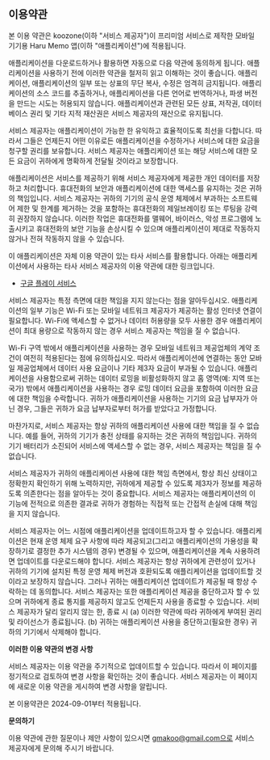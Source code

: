 ## 이용약관

본 이용 약관은 koozone(이하 "서비스 제공자")이 프리미엄 서비스로 제작한 모바일 기기용 Haru Memo 앱(이하 "애플리케이션")에 적용됩니다.

애플리케이션을 다운로드하거나 활용하면 자동으로 다음 약관에 동의하게 됩니다. 애플리케이션을 사용하기 전에 이러한 약관을 철저히 읽고 이해하는 것이 좋습니다. 애플리케이션, 애플리케이션의 일부 또는 상표의 무단 복사, 수정은 엄격히 금지됩니다. 애플리케이션의 소스 코드를 추출하거나, 애플리케이션을 다른 언어로 번역하거나, 파생 버전을 만드는 시도는 허용되지 않습니다. 애플리케이션과 관련된 모든 상표, 저작권, 데이터베이스 권리 및 기타 지적 재산권은 서비스 제공자의 재산으로 유지됩니다.

서비스 제공자는 애플리케이션이 가능한 한 유익하고 효율적이도록 최선을 다합니다. 따라서 그들은 언제든지 어떤 이유로든 애플리케이션을 수정하거나 서비스에 대한 요금을 청구할 권리를 보유합니다. 서비스 제공자는 애플리케이션 또는 해당 서비스에 대한 모든 요금이 귀하에게 명확하게 전달될 것이라고 보장합니다.

애플리케이션은 서비스를 제공하기 위해 서비스 제공자에게 제공한 개인 데이터를 저장하고 처리합니다. 휴대전화의 보안과 애플리케이션에 대한 액세스를 유지하는 것은 귀하의 책임입니다. 서비스 제공자는 귀하의 기기의 공식 운영 체제에서 부과하는 소프트웨어 제한 및 한계를 제거하는 것을 포함하는 휴대전화의 제일브레이킹 또는 루팅을 강력히 권장하지 않습니다. 이러한 작업은 휴대전화를 맬웨어, 바이러스, 악성 프로그램에 노출시키고 휴대전화의 보안 기능을 손상시킬 수 있으며 애플리케이션이 제대로 작동하지 않거나 전혀 작동하지 않을 수 있습니다.

이 애플리케이션은 자체 이용 약관이 있는 타사 서비스를 활용합니다. 아래는 애플리케이션에서 사용하는 타사 서비스 제공자의 이용 약관에 대한 링크입니다.

-   [구글 플레이 서비스](https://policies.google.com/terms)

서비스 제공자는 특정 측면에 대한 책임을 지지 않는다는 점을 알아두십시오. 애플리케이션의 일부 기능은 Wi-Fi 또는 모바일 네트워크 제공자가 제공하는 활성 인터넷 연결이 필요합니다. Wi-Fi에 액세스할 수 없거나 데이터 허용량을 모두 사용한 경우 애플리케이션이 최대 용량으로 작동하지 않는 경우 서비스 제공자는 책임을 질 수 없습니다.

Wi-Fi 구역 밖에서 애플리케이션을 사용하는 경우 모바일 네트워크 제공업체의 계약 조건이 여전히 적용된다는 점에 유의하십시오. 따라서 애플리케이션에 연결하는 동안 모바일 제공업체에서 데이터 사용 요금이나 기타 제3자 요금이 부과될 수 있습니다. 애플리케이션을 사용함으로써 귀하는 데이터 로밍을 비활성화하지 않고 홈 영역(예: 지역 또는 국가) 밖에서 애플리케이션을 사용하는 경우 로밍 데이터 요금을 포함하여 이러한 요금에 대한 책임을 수락합니다. 귀하가 애플리케이션을 사용하는 기기의 요금 납부자가 아닌 경우, 그들은 귀하가 요금 납부자로부터 허가를 받았다고 가정합니다.

마찬가지로, 서비스 제공자는 항상 귀하의 애플리케이션 사용에 대한 책임을 질 수 없습니다. 예를 들어, 귀하의 기기가 충전 상태를 유지하는 것은 귀하의 책임입니다. 귀하의 기기 배터리가 소진되어 서비스에 액세스할 수 없는 경우, 서비스 제공자는 책임을 질 수 없습니다.

서비스 제공자가 귀하의 애플리케이션 사용에 대한 책임 측면에서, 항상 최신 상태이고 정확한지 확인하기 위해 노력하지만, 귀하에게 제공할 수 있도록 제3자가 정보를 제공하도록 의존한다는 점을 알아두는 것이 중요합니다. 서비스 제공자는 애플리케이션의 이 기능에 전적으로 의존한 결과로 귀하가 경험하는 직접적 또는 간접적 손실에 대해 책임을 지지 않습니다.

서비스 제공자는 어느 시점에 애플리케이션을 업데이트하고자 할 수 있습니다. 애플리케이션은 현재 운영 체제 요구 사항에 따라 제공되고(그리고 애플리케이션의 가용성을 확장하기로 결정한 추가 시스템의 경우) 변경될 수 있으며, 애플리케이션을 계속 사용하려면 업데이트를 다운로드해야 합니다. 서비스 제공자는 항상 귀하에게 관련성이 있거나 귀하의 기기에 설치된 특정 운영 체제 버전과 호환되도록 애플리케이션을 업데이트할 것이라고 보장하지 않습니다. 그러나 귀하는 애플리케이션 업데이트가 제공될 때 항상 수락하는 데 동의합니다. 서비스 제공자는 또한 애플리케이션 제공을 중단하고자 할 수 있으며 귀하에게 종료 통지를 제공하지 않고도 언제든지 사용을 종료할 수 있습니다. 서비스 제공자가 달리 알리지 않는 한, 종료 시 (a) 이러한 약관에 따라 귀하에게 부여된 권리 및 라이선스가 종료됩니다. (b) 귀하는 애플리케이션 사용을 중단하고(필요한 경우) 귀하의 기기에서 삭제해야 합니다.

**이러한 이용 약관의 변경 사항**

서비스 제공자는 이용 약관을 주기적으로 업데이트할 수 있습니다. 따라서 이 페이지를 정기적으로 검토하여 변경 사항을 확인하는 것이 좋습니다. 서비스 제공자는 이 페이지에 새로운 이용 약관을 게시하여 변경 사항을 알립니다.

본 이용약관은 2024-09-01부터 적용됩니다.

**문의하기**

이용 약관에 관한 질문이나 제안 사항이 있으시면 gmakoo@gmail.com으로 서비스 제공자에게 문의해 주시기 바랍니다.
